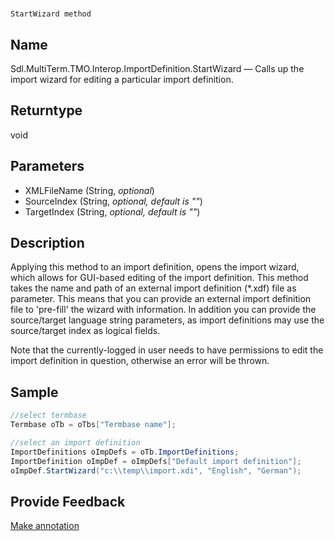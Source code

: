 

# 
    StartWizard method



## Name

Sdl.MultiTerm.TMO.Interop.ImportDefinition.StartWizard —          Calls up the import wizard for editing a particular import definition.



## Returntype

void



## Parameters

* XMLFileName (String, *optional*)
* SourceIndex (String, *optional, default is ""*)
* TargetIndex (String, *optional, default is ""*)




## Description



Applying this method to an import definition, opens the import wizard, which allows for GUI-based editing of the import definition. This method takes the name and path of an external import definition (\*.xdf) file as parameter. This means that you can provide an external import definition file to 'pre-fill' the wizard with information. In addition you can provide the source/target language string parameters, as import definitions may use the source/target index as logical fields.

Note that the currently-logged in user needs to have permissions to edit the import definition in question, otherwise an error will be thrown.



## Sample


```cs
//select termbase
Termbase oTb = oTbs["Termbase name"];

//select an import definition
ImportDefinitions oImpDefs = oTb.ImportDefinitions;
ImportDefinition oImpDef = oImpDefs["Default import definition"];
oImpDef.StartWizard("c:\\temp\\import.xdi", "English", "German");
```



## Provide Feedback

[Make annotation](mailto:sdk-feedback@sdl.com&amp;subject=Reference%20for%20Sdl.MultiTerm.TMO.Interop.ImportDefinition.StartWizard)

